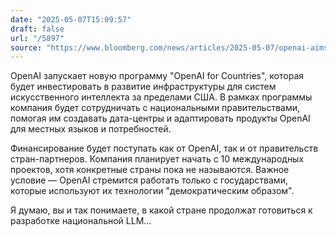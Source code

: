 ```yaml
---
date: "2025-05-07T15:09:57"
draft: false
url: "/5897"
source: "https://www.bloomberg.com/news/articles/2025-05-07/openai-aims-to-help-more-countries-build-out-ai-infrastructure"
---
```


OpenAI запускает новую программу "OpenAI for Countries", которая будет инвестировать в развитие инфраструктуры для систем искусственного интеллекта за пределами США. В рамках программы компания будет сотрудничать с национальными правительствами, помогая им создавать дата-центры и адаптировать продукты OpenAI для местных языков и потребностей.

Финансирование будет поступать как от OpenAI, так и от правительств стран-партнеров. Компания планирует начать с 10 международных проектов, хотя конкретные страны пока не называются. Важное условие — OpenAI стремится работать только с государствами, которые используют их технологии "демократическим образом".

Я думаю, вы и так понимаете, в какой стране продолжат готовиться к разработке национальной LLM…
